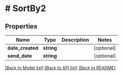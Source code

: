 # # SortBy2

## Properties

Name | Type | Description | Notes
------------ | ------------- | ------------- | -------------
**date_created** | **string** |  | [optional]
**send_date** | **string** |  | [optional]

[[Back to Model list]](../../README.md#models) [[Back to API list]](../../README.md#endpoints) [[Back to README]](../../README.md)
